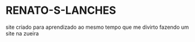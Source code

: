# RENATO-S-LANCHES
site criado para aprendizado ao mesmo tempo que me divirto fazendo um site na zueira
